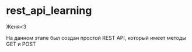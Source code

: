 # rest_api_learning
Женя<3

На данном этапе был создан простой REST API, который имеет методы GET и POST
